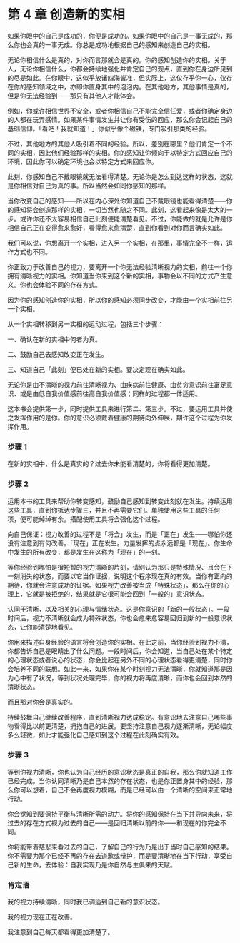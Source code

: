 # 第 4 章 创造新的实相

如果你眼中的自己是成功的，你便是成功的。如果你眼中的自己是一事无成的，那么你也会真的一事无成。你总是成功地根据自己的感知来创造自己的实相。

无论你相信什么是真的，对你而言那就会是真的。你的感知创造你的实相。关于人，无论你相信什么，你都会持续地强化并肯定自己的观点，直到你在身边所见到的尽是如此。在你眼中，这似乎放诸四海皆准，但实际上，这仅存乎你一心，仅存在你的感知领域之中，亦即你置身其中的泡泡内。在其他地方，其他事情是真的，但是你无法经验到——那只有其他人才能体会。

例如，你或许相信世界不安全，或者你相信自己不能完全信任爱，或者你确定身边的人都在玩弄感情。如果某件事情发生并让你有受伤的回应，那么你会记起自己的基础信仰。「看吧！我就知道！」你似乎像个磁铁，专门吸引那类的经验。

不过，其他地方的其他人吸引着不同的经验。所以，差别在哪里？他们肯定一个不同的实相，因此他们经验那样的实相。你的感知让你倾向于以特定方式回应自己的环境，因此你可以确定环境也会以特定方式来回应你。

此刻，你感知自己不戴眼镜就无法看得清楚。无论你是怎么到达这样的状态，这就是你相信对自己为真的事。所以当然会如同你感知的那样。

当你改变自己的感知——所以在内心深处你知道自己不戴眼镜也能看得清楚——你的感知将会创造那样的实相，一切当然也随之不同。此刻，这看起来像是太大的一步。或许你还不太容易相信自己此刻便能清楚看见。不过，你能做的就是允许是你相信自己正在变得愈来愈好，看得愈来愈清楚，直到你看到对你而言确实如此。

我们可以说，你想离开一个实相，进入另一个实相，在那里，事情完全不一样，运作方式也不同。

你正致力于改善自己的视力，要离开一个你无法经验清晰视力的实相，前往一个你拥有清晰视力的实相。你知道当你来到这个新的实相，事物会以不同的方式产生意义。你也会体验不同的存在方式。

因为你的感知创造你的实相，所以你的感知必须同步改变，才能由一个实相前往另一个实相。

从一个实相转移到另一实相的运动过程，包括三个步骤：

一、确认在新的实相中何者为真。

二、鼓励自己去感知改变正在发生。

三、知道自己「此刻」便已处在新的实相。要决定现在确实如此。

无论你是由不清晰的视力前往清晰视力、由疾病前往健康、由贫穷意识前往富足意识、或是由低自我价值感前往高自我价值感；同样的过程都一体适用。

这本书会提供第一步，同时提供工具来进行第二、第三步。不过，要运用工具并使之发挥作用的是你。你的意识必须戴着健康的期待向外伸展，期许这个过程为你发挥作用。

### 步骤 1

在新的实相中，什么是真实的？过去你未能看清楚的，你将看得更加清楚。

### 步骤 2

运用本书的工具来帮助你转变感知，鼓励自己感知到转变此刻就在发生。持续运用这些工具，直到你抵达步骤三，并且不再需要它们。单独使用这些工具的任何一项，便可能绰绰有余。搭配使用工具将会强化这个过程。

向自己保证：视力改善的过程不是「将会」发生，而是「正在」发生——哪怕你还没有注意到有何改善。「现在」正在发生。力量发挥的点永远都是「现在」。你生命中发生的所有改变，都是发生在这称为「现在」的一刻。

等你经验到哪怕是很短暂的视力清晰的片刻，请别认为那只是特殊情况、且会在下一刻消失的状态，而要以它当作证据，说明这个程序现在真的有效。当你有正向的期待，你就会注意成功的证据。如果视力改善被当成「特殊状态」，那么在你的心理上，它就是被拒绝的，结果就是它很可能会回到「一般的」意识状态。

认同于清晰，以及相关的心理与情绪状态。这是你意识的「新的一般状态」。一段时间后，视力不清晰就会成为特殊状态，你也会愈来愈容易回归到新的一般意识状态，让你能清楚地看见。

你用来描述自身经验的语言将会创造你的实相。在此之前，当你经验到视力不清，你都告诉自己是眼睛出了什么问题。一段时间后，你会知道，当自己处在某个特定的心理状态或者说心的状态，你会比起在另外不同的心理状态看得更清楚，同时你会培养不同的联想。如此一来，如果你在某个时刻视力无法清晰，你就知道那是因为心中有了状况，等到状况处理完毕，你的视力将再度清晰，而你也会回到本然的清晰状态。

而且那对你会是真实的。

持续鼓舞自己继续改善程序，直到清晰视力达成稳定。有意识地去注意自己哪些事物看得比以前更清楚，拥抱自己的进展。要坚持注意自己视力逐渐清晰，无论幅度多么轻微，如此才能强化自己感知到这个过程在此刻确实有效。

### 步骤 3

等到你视力清晰，你也认为自己经历的意识状态是真正的自我，那么你就知道工作已经完成。当你认同清晰乃是自己本然的存在状态，也是你正置身其中的经验，那么你可以想着，自己不会再度视力模糊，而是已经可以由一个清晰的空间来正常地行动。

你会觉知到要保持平衡与清晰所需的动力。将你的感知保持在当下并导向未来，将过去的存在方式视为过去的自己——是回归清晰以前的你——和现在的你完全不同。

你将能带着慈悲来看过去的自己，了解自己的行为乃是出于当时自己感知的结果。你不需要为那个已经不再的存在去道歉或辩护，而是要清晰地在当下行动，享受自己新的生命，去体验：自我实现乃是你自然与生俱来的天赋。

### 肯定语

我的视力持续清晰，同时我已调适到自己新的意识状态。

我的视力现在正在改善。

我注意到自己每天都看得更加清楚了。
